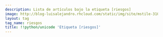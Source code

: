 ```yaml
---
description: Lista de artículos bajo la etiqueta [riesgos]
image: http://blog-luisalejandro.rhcloud.com/static/img/site/mstile-310x310.png
layout: tag
tag_name: riesgos
title: !!python/unicode 'Etiqueta [riesgos]'
---
```

